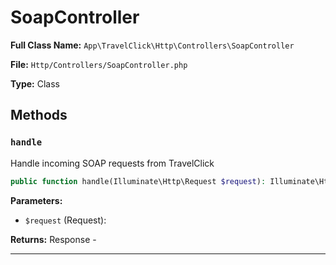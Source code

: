 # SoapController

**Full Class Name:** `App\TravelClick\Http\Controllers\SoapController`

**File:** `Http/Controllers/SoapController.php`

**Type:** Class

## Methods

### `handle`

Handle incoming SOAP requests from TravelClick

```php
public function handle(Illuminate\Http\Request $request): Illuminate\Http\Response
```

**Parameters:**

- `$request` (Request): 

**Returns:** Response - 

---

